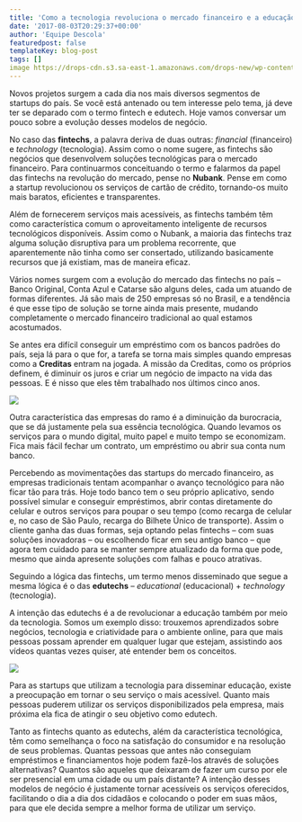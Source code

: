 ```yaml
---
title: 'Como a tecnologia revoluciona o mercado financeiro e a educação'
date: '2017-08-03T20:29:37+00:00'
author: 'Equipe Descola'
featuredpost: false
templateKey: blog-post
tags: []
image https://drops-cdn.s3.sa-east-1.amazonaws.com/drops-new/wp-content/uploads/2017/08/03202816/fintechs-edutechs-150x150.png
---
```

Novos projetos surgem a cada dia nos mais diversos segmentos de startups do país. Se você está antenado ou tem interesse pelo tema, já deve ter se deparado com o termo fintech e edutech. Hoje vamos conversar um pouco sobre a evolução desses modelos de negócio.

No caso das **fintechs**, a palavra deriva de duas outras: *financial* (financeiro) e *technology* (tecnologia). Assim como o nome sugere, as fintechs são negócios que desenvolvem soluções tecnológicas para o mercado financeiro. Para continuarmos conceituando o termo e falarmos da papel das fintechs na revolução do mercado, pense no **Nubank**. Pense em como a startup revolucionou os serviços de cartão de crédito, tornando-os muito mais baratos, eficientes e transparentes.

Além de fornecerem serviços mais acessíveis, as fintechs também têm como característica comum o aproveitamento inteligente de recursos tecnológicos disponíveis. Assim como o Nubank, a maioria das fintechs traz alguma solução disruptiva para um problema recorrente, que aparentemente não tinha como ser consertado, utilizando basicamente recursos que já existiam, mas de maneira eficaz.

Vários nomes surgem com a evolução do mercado das fintechs no país – Banco Original, Conta Azul e Catarse são alguns deles, cada um atuando de formas diferentes. Já são mais de 250 empresas só no Brasil, e a tendência é que esse tipo de solução se torne ainda mais presente, mudando completamente o mercado financeiro tradicional ao qual estamos acostumados.

Se antes era difícil conseguir um empréstimo com os bancos padrões do país, seja lá para o que for, a tarefa se torna mais simples quando empresas como a **Creditas** entram na jogada. A missão da Creditas, como os próprios definem, é diminuir os juros e criar um negócio de impacto na vida das pessoas. E é nisso que eles têm trabalhado nos últimos cinco anos.

![](https://descola.org/drops/wp-content/uploads/2017/08/creditas3.png)

Outra característica das empresas do ramo é a diminuição da burocracia, que se dá justamente pela sua essência tecnológica. Quando levamos os serviços para o mundo digital, muito papel e muito tempo se economizam. Fica mais fácil fechar um contrato, um empréstimo ou abrir sua conta num banco.

Percebendo as movimentações das startups do mercado financeiro, as empresas tradicionais tentam acompanhar o avanço tecnológico para não ficar tão para trás. Hoje todo banco tem o seu próprio aplicativo, sendo possível simular e conseguir empréstimos, abrir contas diretamente do celular e outros serviços para poupar o seu tempo (como recarga de celular e, no caso de São Paulo, recarga do Bilhete Único de transporte). Assim o cliente ganha das duas formas, seja optando pelas fintechs – com suas soluções inovadoras – ou escolhendo ficar em seu antigo banco – que agora tem cuidado para se manter sempre atualizado da forma que pode, mesmo que ainda apresente soluções com falhas e pouco atrativas.

Seguindo a lógica das fintechs, um termo menos disseminado que segue a mesma lógica é o das **edutechs** – *educational* (educacional) + *technology* (tecnologia).

A intenção das edutechs é a de revolucionar a educação também por meio da tecnologia. Somos um exemplo disso: trouxemos aprendizados sobre negócios, tecnologia e criatividade para o ambiente online, para que mais pessoas possam aprender em qualquer lugar que estejam, assistindo aos vídeos quantas vezes quiser, até entender bem os conceitos.

![](https://descola.org/drops/wp-content/uploads/2017/08/curso-financiamento-1024x560.png)

Para as startups que utilizam a tecnologia para disseminar educação, existe a preocupação em tornar o seu serviço o mais acessível. Quanto mais pessoas puderem utilizar os serviços disponibilizados pela empresa, mais próxima ela fica de atingir o seu objetivo como edutech.

Tanto as fintechs quanto as edutechs, além da característica tecnológica, têm como semelhança o foco na satisfação do consumidor e na resolução de seus problemas. Quantas pessoas que antes não conseguiam empréstimos e financiamentos hoje podem fazê-los através de soluções alternativas? Quantos são aqueles que deixaram de fazer um curso por ele ser presencial em uma cidade ou um país distante? A intenção desses modelos de negócio é justamente tornar acessíveis os serviços oferecidos, facilitando o dia a dia dos cidadãos e colocando o poder em suas mãos, para que ele decida sempre a melhor forma de utilizar um serviço.
